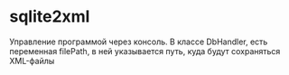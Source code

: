 # sqlite2xml
Управление программой через консоль. 
В классе DbHandler, есть переменная filePath, в ней указывается путь, куда будут сохраняться XML-файлы
